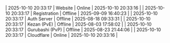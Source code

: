 | 2025-10-10 20:33:17 | Website | Online | 2025-10-10 20:33:16 |
| 2025-10-10 20:33:17 | Registration | Offline | 2025-09-09 16:40:23 |
| 2025-10-10 20:33:17 | Auth Server | Offline | 2025-08-18 09:33:31 |
| 2025-10-10 20:33:17 | Kezan (PvE) | Offline | 2025-08-03 17:58:02 |
| 2025-10-10 20:33:17 | Gurubashi (PvP) | Offline | 2025-08-23 21:44:06 |
| 2025-10-10 20:33:17 | Cloudflare | Online | 2025-10-10 20:33:16 |
